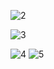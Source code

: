 
![2](https://github.com/user-attachments/assets/607a0884-ce4f-43ee-9833-85105e6a5b68)

![3](https://github.com/user-attachments/assets/df4272fe-ad0e-4756-bfd8-9e34543b454b)

![4](https://github.com/user-attachments/assets/d70c2485-2eb1-4386-9d8d-3720c5b0536b)
![5](https://github.com/user-attachments/assets/2ec05dbf-32da-422d-8160-1474e20ecd0d)
